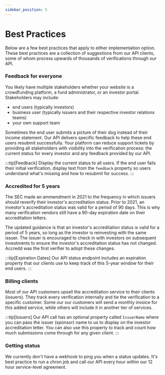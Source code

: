 ```yaml
---
sidebar_position: 5
---
```


# Best Practices

Below are a few best practices that apply to either implementation option. These best practices are a collection of suggestions from our API clients, some of whom process upwards of thousands of verifications through our API.

### Feedback for everyone
You likely have multiple stakeholders whether your website is a crowdfunding platform, a fund administrator, or an investor portal. Stakeholders may include: 
- end users (typically investors) 
- business user (typically issuers and their respective investor relations teams)
- your own support team

Sometimes the end user submits a picture of their dog instead of their income statement. Our API delivers specific feedback to help these end users resubmit successfully. Your platform can reduce support tickets by providing all stakeholders with visibility into the verification process: the current status for every investor and any feedback provided by our API.  

:::tip[Feedback]
Display the current status to all users. If the end user fails their initial verification, display text from the `feedback` property so users understand what's missing and how to resubmit for success.
:::

### Accredited for 5 years
The SEC made an ammendment in 2021 to the frequency in which issuers should reverify their investor's accreditation status. Prior to 2021, an investor's accreditation status was valid for a period of 90 days. This is why many verification vendors still have a 90-day expiration date on their accreditation letters.

The updated guidance is that an investor's accreditation status is valid for a period of 5 years, so long as the investor is reinvesting with the same issuer. The issuer is encouraged to check in with investors on subsequent investments to ensure the investor's accreditation status has not changed. Accredd was the first verifier to adopt these changes.

:::tip[Expiration Dates]
Our API status endpoint includes an expiration property that our clients use to keep track of this 5-year window for their end users.
:::

### Billing clients
Most of our API customers upsell the accreditation service to their clients (issuers). They track every verification internally and tie the verification to a specific customer. Some our our customers will send a monthly invoice for this added service, while others will include it in another tier of services.

:::tip[Issuers]
Our API call has an optional property called `IssuerName` where you can pass the issuer (sponsor) name to us to display on the investor accreditation letter. You can also use this property to track and count how much submissions come through for any given client.
:::

### Getting status
We currently don't have a webhook to ping you when a status updates. It's best practice to run a chron job and call our API every hour within our 12 hour service-level agreement.